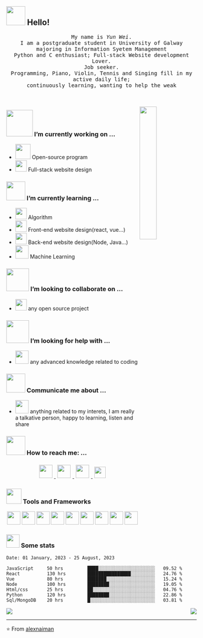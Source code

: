 ## <img src="https://raw.githubusercontent.com/alexnaiman/alexnaiman/master/resources/welcomeglitch.gif" width="50px" /> Hello!

<p align="center" >
  <samp>
     My name is <em>Yun Wei</em>.
      <br/>I am a postgraduate student in University of Galway majoring in Information Syetem Management
        <br/> Python and C enthusiast; Full-stack Website development Lover. 
        <br/> Job seeker.
          <br/>
              Programming, Piano, Violin, Tennis and Singing fill in my active daily life;
             <br/>
                 continuously learning, wanting to help the weak
  </samp>
  <br/>
  <br/>
  <br/>
</p>


<img src="https://media.tenor.com/images/df8c44a1d20ab367fdcb21880985fd33/tenor.gif" align="right"  width="30%"/>

### <img src="https://raw.githubusercontent.com/alexnaiman/alexnaiman/master/resources/PusheenCompute.gif" width="70px" /> I’m currently working on ...
- <img src="https://raw.githubusercontent.com/alexnaiman/alexnaiman/master/resources/3243_take_my_money.png" height="40px" />  Open-source program
- <img src="https://raw.githubusercontent.com/alexnaiman/alexnaiman/master/resources/controller.png" width="30px" />  Full-stack website design
### <img src="https://raw.githubusercontent.com/alexnaiman/alexnaiman/master/resources/Confused_Dog.gif" height="50px" /> I’m currently learning ...
- <img src="https://raw.githubusercontent.com/alexnaiman/alexnaiman/master/resources/gesture.jpeg" width="30px" /> Algorithm
- <img src="https://raw.githubusercontent.com/alexnaiman/alexnaiman/master/resources/unity.png" height="30px" /> Front-end website design(react, vue...)
- <img src="https://raw.githubusercontent.com/alexnaiman/alexnaiman/master/resources/functional.png" height="30px" /> Back-end website design(Node, Java...)
- <img src="https://raw.githubusercontent.com/alexnaiman/alexnaiman/master/resources/ml.png" height="35px" /> Machine Learning
### <img src="https://raw.githubusercontent.com/alexnaiman/alexnaiman/master/resources/pug_dance.gif" width="60px" /> I’m looking to collaborate on ...
- <img src="https://raw.githubusercontent.com/alexnaiman/alexnaiman/master/resources/open_source.png" height="30px" /> any open source project

### <img src="https://raw.githubusercontent.com/alexnaiman/alexnaiman/master/resources/cool_duck.gif" width="60px" /> I’m looking for help with ...
- <img src="https://raw.githubusercontent.com/alexnaiman/alexnaiman/master/resources/party_parrot.gif" height="35px" /> any advanced knowledge related to coding

### <img src="https://raw.githubusercontent.com/alexnaiman/alexnaiman/master/resources/question.png" width="50px" />  Communicate me about ...
- <img src="https://raw.githubusercontent.com/alexnaiman/alexnaiman/master/resources/chat.gif" height="35px" /> anything related to my interets, I am really a talkative person, happy to learning, listen and share
### <img src="https://raw.githubusercontent.com/alexnaiman/alexnaiman/master/resources/bongocat.gif" width="50px" /> How to reach me: ...
<p align="center">
  <a href="https://twitter.com/weiyun18884992">
    <img src="[https://twitter.com/naiman_alex](https://twitter.com/weiyun18884992](https://static.dezeen.com/uploads/2023/07/x-logo-twitter-elon-musk_dezeen_2364_col_0-1.jpg)" height="35px" style="margin: 5px;" />
  </a>
  <a href="https://www.instagram.com/soniakim333/">
    <img src="https://raw.githubusercontent.com/alexnaiman/alexnaiman/master/resources/instagram.webp" height="35px" style="margin: 5px;" />
  </a>
  <a href="https://www.linkedin.com/in/%E6%98%80-%E9%AD%8F-92243924a/">
    <img src="https://raw.githubusercontent.com/alexnaiman/alexnaiman/master/resources/linkedin.webp" height="35px" style="margin: 5px;" />
  </a>
  <a href="mailto:weiyun_luck@outlook.com">
    <img src="https://raw.githubusercontent.com/alexnaiman/alexnaiman/master/resources/gmail.png" height="30px" style="margin: 5px;" />
  </a>
</p>

### <img src="https://raw.githubusercontent.com/alexnaiman/alexnaiman/master/resources/pickaxe.png" width="40px" /> Tools and Frameworks
<p align="center">
    <!-- <img src="https://raw.githubusercontent.com/alexnaiman/alexnaiman/master/resources/dev/bash.svg" height="35px" style="vertical-align:top margin:6px 4px" /> -->
     <img src="https://raw.githubusercontent.com/alexnaiman/alexnaiman/master/resources/dev/csharp.svg" height="35px" style="vertical-align:top margin:6px 4px" />
      <img src="https://raw.githubusercontent.com/alexnaiman/alexnaiman/master/resources/dev/css3.svg" height="35px" style="vertical-align:top margin:6px 4px" />
       <!-- <img src="https://raw.githubusercontent.com/alexnaiman/alexnaiman/master/resources/dev/gamedev.svg" height="35px" style="vertical-align:top margin:6px 4px" /> -->
        <img src="https://raw.githubusercontent.com/alexnaiman/alexnaiman/master/resources/dev/html.svg" height="35px" style="vertical-align:top margin:6px 4px" />
         <img src="https://raw.githubusercontent.com/alexnaiman/alexnaiman/master/resources/dev/java.svg" height="35px" style="vertical-align:top margin:6px 4px" />
          <img src="https://raw.githubusercontent.com/alexnaiman/alexnaiman/master/resources/dev/js.svg" height="35px" style="vertical-align:top margin:6px 4px" />
           <!-- <img src="https://raw.githubusercontent.com/alexnaiman/alexnaiman/master/resources/dev/mobile.svg" height="35px" style="vertical-align:top margin:6px 4px" /> -->
            <img src="https://raw.githubusercontent.com/alexnaiman/alexnaiman/master/resources/dev/nodejs.svg" height="35px" style="vertical-align:top margin:6px 4px" />
             <img src="https://raw.githubusercontent.com/alexnaiman/alexnaiman/master/resources/dev/python.svg" height="35px" style="vertical-align:top margin:6px 4px" />
             <img src="https://raw.githubusercontent.com/alexnaiman/alexnaiman/master/resources/dev/react_native.svg" height="35px" style="vertical-align:top margin:6px 4px"/>
             <!-- <img src="https://raw.githubusercontent.com/alexnaiman/alexnaiman/master/resources/dev/sass.svg" height="35px" style="vertical-align:top margin:6px 4px"/> -->
             <!-- <img src="https://raw.githubusercontent.com/alexnaiman/alexnaiman/master/resources/dev/unity.svg" height="35px" style="vertical-align:top margin:6px 4px"/> -->
             <img src="https://raw.githubusercontent.com/alexnaiman/alexnaiman/master/resources/dev/visualstudio_code.svg" height="35px" style="vertical-align:top margin:6px 4px"/>
             <!-- <img src="https://raw.githubusercontent.com/alexnaiman/alexnaiman/master/resources/dev/xcode.svg" height="35px" style="vertical-align:top margin:6px 4px"/> -->
             
</p>

### <img src="https://raw.githubusercontent.com/alexnaiman/alexnaiman/master/resources/stats.png" width="35px" /> Some stats


<!--START_SECTION:waka-->
```text
Date: 01 January, 2023 - 25 August, 2023

JavaScript     50 hrs         ████░░░░░░░░░░░░░░░░░░░░░   09.52 % 
React          130 hrs        ████████████████░░░░░░░░░   24.76 % 
Vue            80 hrs         ███████░░░░░░░░░░░░░░░░░░   15.24 % 
Node           100 hrs        ████████░░░░░░░░░░░░░░░░░   19.05 % 
Html/css       25 hrs         ██░░░░░░░░░░░░░░░░░░░░░░░   04.76 %
Python         120 hrs        ████████░░░░░░░░░░░░░░░░░   22.86 %
Sql/MongoDB    20 hrs         █░░░░░░░░░░░░░░░░░░░░░░░░   03.81 %
```
<!--END_SECTION:waka-->


<p align="right">
<img align="left" src="https://github-readme-stats.vercel.app/api?username=soniakiim333&theme=draculat&show_icons=true" />

<img  float="right" src="https://github-readme-stats.vercel.app/api/top-langs/?username=alexnaiman&theme=tokyonight&show_icons=true" />

</p>

---
⭐️ From [alexnaiman](https://github.com/alexnaiman)
